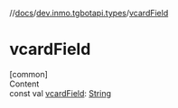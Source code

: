 //[docs](../../index.md)/[dev.inmo.tgbotapi.types](index.md)/[vcardField](vcard-field.md)



# vcardField  
[common]  
Content  
const val [vcardField](vcard-field.md): [String](https://kotlinlang.org/api/latest/jvm/stdlib/kotlin/-string/index.html)  



